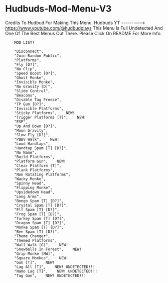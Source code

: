 # Hudbuds-Mod-Menu-V3
Credits To Hudbud For Making This Menu. Hudbuds YT ---------> https://www.youtube.com/@hudbudplays This Menu Is Full Undetected And One Of The Best Menus Out There. Please Click On README For More Info.
    
        MOD LIST!

        "Disconnect",
        "Join Random Public",
        "Platforms",
        "Fly [D?]",
        "No Clip",
        "Speed Boost [D?]",
        "Ghost Monke",
        "Invisible Monke",
        "No Gravity [D]",
        "Slide Control",
        "Beacons",
        "Disable Tag Freeze",
        "TP Gun [D?]",
        "Invisible Platforms",
        "Sticky Platforms",    NEW!
        "Trigger Platforms [T]",    NEW!
        "ESP",
        "Up And Down [D?]",
        "Moon Gravity",
        "Slow Fly [D?]",
        "PBBV Walk",    NEW!
        "Loud Handtaps",
        "Handtap Spam [T] [D?]",
        "No Name",
        "Build Platforms",
        "Platform Gun",    NEW!
        "Clear Platform [T]",
        "Plank Platforms",
        "Non Rotating Platforms",
        "Wacky Monke",
        "Spinny Head",
        "Flipping Monke",
        "Upsidedown Head",
        "Long Arms",
        "Bongo Spam [T] [D?]",
        "Crystal Spam [T] [D?]",
        "Elf Spam [T] [D?]",
        "Frog Spam [T] [D?]",
        "Turkey Spam [T] [D?]",
        "Dragon Spam [T] [D?]",
        "Monke Spam [T] [D?]",
        "Bee Spam [T] [D?]",
        "Theme Changer",
        "Themed Platforms", 
        "Wall Walk [G]",    NEW!
        "Snowballs In Forest",    NEW!
        "Grip Monke [NW]", 
        "Square Monkes",    NEW!
        "Gun [T]",    NEW!
        "Lag All [T]",    NEW! UNDETECTED!!!
        "Namo Lag [T]",    NEW! UNDETECTED!!!
        "Tag Gun",    NEW! UNDETECTED!!!
